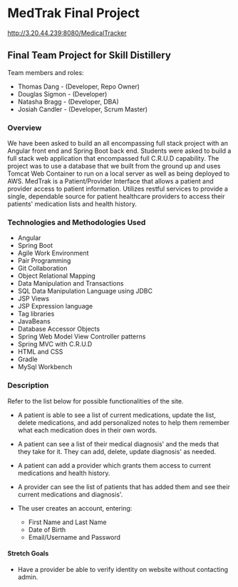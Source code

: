 # MedTrak Final Project
http://3.20.44.239:8080/MedicalTracker

## Final Team Project for Skill Distillery

Team members and roles:

* Thomas Dang - (Developer, Repo Owner)
* Douglas Sigmon - (Developer)
* Natasha Bragg - (Developer, DBA)
* Josiah Candler - (Developer, Scrum Master)

### Overview

We have been asked to build an all encompassing full stack project with an Angular front end and Spring Boot back end. Students were asked to build a full stack web application that encompassed full C.R.U.D capability. The project was to use a database that we built from the ground up and uses Tomcat Web Container to run on a local server as well as being deployed to AWS.
MedTrak is a Patient/Provider Interface that allows a patient and provider access to patient information. Utilizes restful services to provide a single, dependable source for patient healthcare providers to access their patients' medication lists and health history.


### Technologies and Methodologies Used
* Angular
* Spring Boot
* Agile Work Environment
* Pair Programming
* Git Collaboration
* Object Relational Mapping
* Data Manipulation and Transactions
* SQL Data Manipulation Language using JDBC
* JSP Views
* JSP Expression language
* Tag libraries
* JavaBeans
* Database Accessor Objects
* Spring Web Model View Controller patterns
* Spring MVC with C.R.U.D
* HTML and CSS
* Gradle
* MySql Workbench


### Description
Refer to the list below for possible functionalities of the site.

 * A patient is able to see a list of current medications, update the list, delete medications, and add personalized notes to help them remember what each medication does in their own words.

 * A patient can see a list of their medical diagnosis' and the meds that they take for it. They can add, delete, update diagnosis' as needed.

 * A patient can add a provider which grants them access to current medications and health history.

 * A provider can see the list of patients that has added them and see their current medications and diagnosis'.

 * The user creates an account, entering:
    - First Name and Last Name
    - Date of Birth
    - Email/Username and Password

#### Stretch Goals
* Have a provider be able to verify identity on website without contacting admin.
